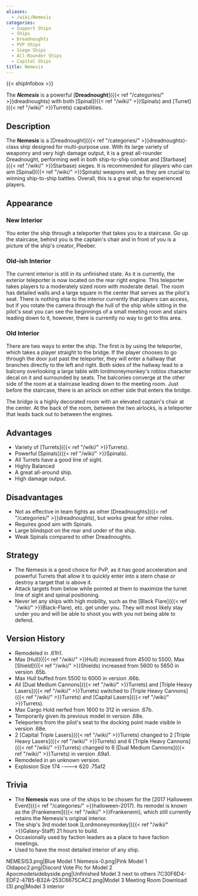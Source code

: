 ```yaml
---
aliases:
  - /wiki/Nemesis
categories:
  - Support Ships
  - Ships
  - Dreadnoughts
  - PVP Ships
  - Siege Ships
  - All-Rounder Ships
  - Capital Ships
title: Nemesis
---
```


{{< shipInfobox >}}

The **_Nemesis_** is a powerful [**Dreadnought**]({{< ref "/categories/" >}}dreadnoughts) with both [Spinal]({{< ref "/wiki/" >}}Spinals) and [Turret]({{< ref "/wiki/" >}}Turrets) capabilities.

## Description

The **Nemesis** is a [Dreadnought]({{< ref "/categories/" >}}dreadnoughts)-class ship designed for multi-purpose use. With its large variety of weaponry and very high damage output, it is a great all-rounder Dreadnought, performing well in both ship-to-ship combat and [Starbase]({{< ref "/wiki/" >}}Starbase) sieges. It is recommended for players who can aim [Spinal]({{< ref "/wiki/" >}}Spinals) weapons well, as they are crucial to winning ship-to-ship battles. Overall, this is a great ship for experienced players.

## Appearance

### New Interior

You enter the ship through a teleporter that takes you to a staircase. Go up the staircase, behind you is the captain's chair and in front of you is a picture of the ship's creator, Pleeber.

### Old-ish Interior

The current interior is still in its unfinished state. As it is currently, the exterior teleporter is now located on the rear right engine. This teleporter takes players to a moderately sized room with moderate detail. The room has detailed walls and a large square in the center that serves as the pilot's seat. There is nothing else to the interior currently that players can access, but if you rotate the camera through the hull of the ship while sitting in the pilot's seat you can see the beginnings of a small meeting room and stairs leading down to it, however, there is currently no way to get to this area.

### Old Interior

There are two ways to enter the ship. The first is by using the teleporter, which takes a player straight to the bridge. If the player chooses to go through the door just past the teleporter, they will enter a hallway that branches directly to the left and right. Both sides of the hallway lead to a balcony overlooking a large table with lordmoneymonkey's roblox character decal on it and surrounded by seats. The balconies converge at the other side of the room at a staircase leading down to the meeting room. Just before the staircase, there is an airlock on either side that enters the bridge.

The bridge is a highly decorated room with an elevated captain's chair at the center. At the back of the room, between the two airlocks, is a teleporter that leads back out to between the engines.

## Advantages

- Variety of [Turrets]({{< ref "/wiki/" >}}Turrets).
- Powerful [Spinals]({{< ref "/wiki/" >}}Spinals).
- All Turrets have a good line of sight.
- Highly Balanced
- A great all-around ship.
- High damage output.

## Disadvantages

- Not as effective in team fights as other [Dreadnoughts]({{< ref "/categories/" >}}dreadnoughts), but works great for other roles.
- Requires good aim with Spinals.
- Large blindspot on the rear and under of the ship.
- Weak Spinals compared to other Dreadnoughts.

## Strategy

- The Nemesis is a good choice for PvP, as it has good acceleration and powerful Turrets that allow it to quickly enter into a stern chase or destroy a target that is above it.
- Attack targets from below while pointed at them to maximize the turret line of sight and spinal positioning.
- Never let any ships with high mobility, such as the [Black Flare]({{< ref "/wiki/" >}}Black-Flare), etc. get under you. They will most likely stay under you and will be able to shoot you with you not being able to defend.

## Version History

- Remodeled in .61h1.
- Max [Hull]({{< ref "/wiki/" >}}Hull) increased from 4500 to 5500, Max [Shield]({{< ref "/wiki/" >}}Shields) increased from 5600 to 5650 in version .65b.
- Max Hull buffed from 5500 to 6000 in version .66b.
- All [Dual Medium Cannons]({{< ref "/wiki/" >}}Turrets) and [Triple Heavy Lasers]({{< ref "/wiki/" >}}Turrets) switched to [Triple Heavy Cannons]({{< ref "/wiki/" >}}Turrets) and [Capital Lasers]({{< ref "/wiki/" >}}Turrets).
- Max Cargo Hold nerfed from 1600 to 312 in version .67b.
- Temporarily given its previous model in version .68e.
- Teleporters from the pilot's seat to the docking point made visible in version .68e.
- 2 [Capital Triple Lasers]({{< ref "/wiki/" >}}Turrets) changed to 2 [Triple Heavy Lasers]({{< ref "/wiki/" >}}Turrets) and 6 [Triple Heavy Cannons]({{< ref "/wiki/" >}}Turrets) changed to 6 [Dual Medium Cannons]({{< ref "/wiki/" >}}Turrets) in version .69a1.
- Remodeled in an unknown version.
- Explosion Size 174 ----> 620 .75a12

## Trivia

- The **Nemesis** was one of the ships to be chosen for the [2017 Halloween Event]({{< ref "/categories/" >}}halloween-2017). Its remodel is known as the [Frankenemi]({{< ref "/wiki/" >}}Frankenemi), which still currently retains the Nemesis's original interior.
- The ship's 3rd model took [Lordmoneymonkey]({{< ref "/wiki/" >}}Galaxy-Staff) 21 hours to build.
- Occasionally used by faction leaders as a place to have faction meetings.
- Used to have the most detailed interior of any ship.

NEMESIS3.png|Blue Model 1 Nemesis-0.png|Pink Model 1 Oldapoc2.png|Discord Vote Pic for Model 2 Apocmodelsidebyside.png|Unfinished Model 3 next to others 7C30F6D4-EDF2-47B5-B32A-253C6675CAC2.png|Model 3 Meeting Room Download (3).png|Model 3 interior
